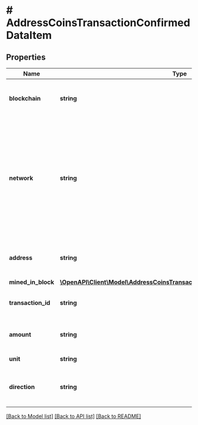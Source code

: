 # # AddressCoinsTransactionConfirmedDataItem

## Properties

Name | Type | Description | Notes
------------ | ------------- | ------------- | -------------
**blockchain** | **string** | Represents the specific blockchain protocol name, e.g. Ethereum, Bitcoin, etc. |
**network** | **string** | Represents the name of the blockchain network used; blockchain networks are usually identical as technology and software, but they differ in data, e.g. - \&quot;mainnet\&quot; is the live network with actual data while networks like \&quot;testnet\&quot;, \&quot;ropsten\&quot;, \&quot;rinkeby\&quot; are test networks. |
**address** | **string** | Defines the specific address to which the coin transaction has been sent and is confirmed. |
**mined_in_block** | [**\OpenAPI\Client\Model\AddressCoinsTransactionConfirmedDataItemMinedInBlock**](AddressCoinsTransactionConfirmedDataItemMinedInBlock.md) |  |
**transaction_id** | **string** | Defines the unique ID of the specific transaction, i.e. its identification number. |
**amount** | **string** | Defines the amount of coins sent with the confirmed transaction. |
**unit** | **string** | Defines the unit of the transaction, e.g. BTC. |
**direction** | **string** | Defines whether the transaction is \&quot;incoming\&quot; or \&quot;outgoing\&quot;. |

[[Back to Model list]](../../README.md#models) [[Back to API list]](../../README.md#endpoints) [[Back to README]](../../README.md)
